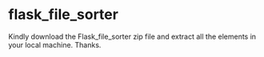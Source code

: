 # flask_file_sorter
Kindly download the Flask_file_sorter zip file and extract all the elements in your local machine.
Thanks.
